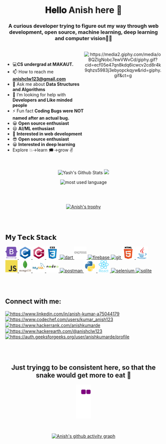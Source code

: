 <div align="center">
  <h1> 𝐇𝐞𝐥𝐥𝐨 Anish here 👋</h1> 
  <h3 align="center">A curious developer trying to figure out my way through web development, open source, machine learning, deep learning and computer vision👩‍💻 </h3>
  <br>
  <img align="right" alt="https://media2.giphy.com/media/oBQZIgNobc7ewVWvCd/giphy.gif?cid=ecf05e47qn8kdq6icwcv2cd8r4k9qhzs5983j3ebyopckqyw&rid=giphy.gif&ct=g" width="250" style="margin-bottom: 100px;" src="https://media2.giphy.com/media/oBQZIgNobc7ewVWvCd/giphy.gif?cid=ecf05e47qn8kdq6icwcv2cd8r4k9qhzs5983j3ebyopckqyw&rid=giphy.gif&ct=g">
</div>

<div align="left" font-size:"100 >
  
  <br>

- 💻**CS undergrad at MAKAUT.**
- 📫 How to reach me **anishclw123@gmail.com**
- 💬 Ask me about **Data Structures and Algorithms**
- 🤝 I’m looking for help with **Developers and Like minded people**
- ⚡ Fun fact **Coding Bugs were NOT named after an actual bug.**
- 😀 **Open source enthusiast**
- 😃 **AI/ML enthusiast**
- 🌱 **Interested in web development**
- 😎 **Open source enthusiast**
- 😀 **Interested in deep learning**
- Explore 💥->learn 🗯️->grow ✌️

</div>

<div align="center">
  <br><br>
  
  <img width="48%" src="https://github-readme-stats.vercel.app/api?username=anishclw&theme=dracula&show_icons=true" alt="Yash's Github Stats"/>
  <img width="48%" src="https://github-readme-streak-stats.herokuapp.com/?user=anishclw&theme=dracula&show_icons=true" /><br>
  <p align="#center"><img width="48%" src="https://github-readme-stats.vercel.app/api/top-langs/?username=anishclw&layout=compact&hide=html&theme=dracula&show_icons=true" alt="most used language" /></p>

</div>

<div align=center>
  <br><br>

[![Anish's trophy](https://github-profile-trophy.vercel.app/?username=anishclw&theme=onedark&column=4&margin-w=10&margin-h=10&no-bg=true)](https://github.com/ryo-ma/github-profile-trophy)

</div>

<div align=left>

<br><br>

## 𝗠𝘆 𝗧𝗲𝗰𝗸 𝗦𝘁𝗮𝗰𝗸

  <p>
    <a href="https://getbootstrap.com" target="_blank"> <img src="https://raw.githubusercontent.com/devicons/devicon/master/icons/bootstrap/bootstrap-plain-wordmark.svg" alt="bootstrap" width="40" height="40"/> </a>
    <a href="https://www.cprogramming.com/" target="_blank"> <img src="https://raw.githubusercontent.com/devicons/devicon/master/icons/c/c-original.svg" alt="c" width="40" height="40"/> </a>
    <a href="https://www.w3schools.com/cpp/" target="_blank"> <img src="https://raw.githubusercontent.com/devicons/devicon/master/icons/cplusplus/cplusplus-original.svg" alt="cplusplus" width="40" height="40"/> </a>
    <a href="https://www.w3schools.com/css/" target="_blank"> <img src="https://raw.githubusercontent.com/devicons/devicon/master/icons/css3/css3-original-wordmark.svg" alt="css3" width="40" height="40"/> </a>
    <a href="https://dart.dev" target="_blank"> <img src="https://www.vectorlogo.zone/logos/dartlang/dartlang-icon.svg" alt="dart" width="40" height="40"/> </a>
    <a href="https://expressjs.com" target="_blank"> <img src="https://raw.githubusercontent.com/devicons/devicon/master/icons/express/express-original-wordmark.svg" alt="express" width="40" height="40"/> </a>
    <a href="https://firebase.google.com/" target="_blank"> <img src="https://www.vectorlogo.zone/logos/firebase/firebase-icon.svg" alt="firebase" width="40" height="40"/> </a>
    <!-- <a href="https://flutter.dev" target="_blank"> <img src="https://www.vectorlogo.zone/logos/flutterio/flutterio-icon.svg" alt="flutter" width="40" height="40"/> </a> -->
    <a href="https://git-scm.com/" target="_blank"> <img src="https://www.vectorlogo.zone/logos/git-scm/git-scm-icon.svg" alt="git" width="40" height="40"/> </a>
    <!-- <a href="https://heroku.com" target="_blank"> <img src="https://www.vectorlogo.zone/logos/heroku/heroku-icon.svg" alt="heroku" width="40" height="40"/> </a> -->
    <a href="https://www.w3.org/html/" target="_blank"> <img src="https://raw.githubusercontent.com/devicons/devicon/master/icons/html5/html5-original-wordmark.svg" alt="html5" width="40" height="40"/> </a>
    <a href="https://www.java.com" target="_blank"> <img src="https://raw.githubusercontent.com/devicons/devicon/master/icons/java/java-original.svg" alt="java" width="40" height="40"/> </a>
    <a href="https://developer.mozilla.org/en-US/docs/Web/JavaScript" target="_blank"> <img src="https://raw.githubusercontent.com/devicons/devicon/master/icons/javascript/javascript-original.svg" alt="javascript" width="40" height="40"/> </a>
    <!-- <a href="https://www.linux.org/" target="_blank"> <img src="https://raw.githubusercontent.com/devicons/devicon/master/icons/linux/linux-original.svg" alt="linux" width="40" height="40"/> </a> -->
    <a href="https://www.mongodb.com/" target="_blank"> <img src="https://raw.githubusercontent.com/devicons/devicon/master/icons/mongodb/mongodb-original-wordmark.svg" alt="mongodb" width="40" height="40"/> </a>
    <a href="https://www.mysql.com/" target="_blank"> <img src="https://raw.githubusercontent.com/devicons/devicon/master/icons/mysql/mysql-original-wordmark.svg" alt="mysql" width="40" height="40"/> </a>
    <a href="https://nodejs.org" target="_blank"> <img src="https://raw.githubusercontent.com/devicons/devicon/master/icons/nodejs/nodejs-original-wordmark.svg" alt="nodejs" width="40" height="40"/> </a>
    <a href="https://postman.com" target="_blank"> <img src="https://www.vectorlogo.zone/logos/getpostman/getpostman-icon.svg" alt="postman" width="40" height="40"/> </a>
    <a href="https://www.python.org" target="_blank"> <img src="https://raw.githubusercontent.com/devicons/devicon/master/icons/python/python-original.svg" alt="python" width="40" height="40"/> </a>
    <a href="https://reactjs.org/" target="_blank"> <img src="https://raw.githubusercontent.com/devicons/devicon/master/icons/react/react-original-wordmark.svg" alt="react" width="40" height="40"/> </a>
    <a href="https://www.selenium.dev" target="_blank"> <img src="https://raw.githubusercontent.com/detain/svg-logos/780f25886640cef088af994181646db2f6b1a3f8/svg/selenium-logo.svg" alt="selenium" width="40" height="40"/> </a>
    <a href="https://www.sqlite.org/" target="_blank"> <img src="https://www.vectorlogo.zone/logos/sqlite/sqlite-icon.svg" alt="sqlite" width="40" height="40"/> </a>
    <!-- <a href="https://www.typescriptlang.org/" target="_blank"> <img src="https://raw.githubusercontent.com/devicons/devicon/master/icons/typescript/typescript-original.svg" alt="typescript" width="40" height="40"/> </a> -->
  </p>
</div>

<div align=left>

<br><br>

## Connect with me:

  <p>
    <a href="https://www.linkedin.com/in/anish-kumar-a75044179" target="blank"><img align="center" src="https://raw.githubusercontent.com/rahuldkjain/github-profile-readme-generator/master/src/images/icons/Social/linked-in-alt.svg" alt="https://www.linkedin.com/in/anish-kumar-a75044179" height="30" width="40" /></a>
    <!-- <a href="https://stackoverflow.com/users/16211860/yash-raj-singh" target="blank"><img align="center" src="https://raw.githubusercontent.com/rahuldkjain/github-profile-readme-generator/master/src/images/icons/Social/stack-overflow.svg" alt="https://stackoverflow.com/users/16211860/yash-raj-singh" height="30" width="40" /></a> -->
    <!-- <a href="https://codesandbox.io/u/yashrajyash" target="blank"><img align="center" src="https://cdn.jsdelivr.net/npm/simple-icons@3.0.1/icons/codesandbox.svg" alt="https://codesandbox.io/u/yashrajyash" height="30" width="40" /></a> -->
    <a href="https://www.codechef.com/users/kumar_anish123" target="blank"><img align="center" src="https://cdn.jsdelivr.net/npm/simple-icons@3.1.0/icons/codechef.svg" alt="https://www.codechef.com/users/kumar_anish123" height="30" width="40" /></a>
    <a href="https://www.hackerrank.com/anishkumarde" target="blank"><img align="center" src="https://raw.githubusercontent.com/rahuldkjain/github-profile-readme-generator/master/src/images/icons/Social/hackerrank.svg" alt="https://www.hackerrank.com/anishkumarde" height="30" width="40" /></a>
    <a href="https://www.hackerearth.com/@anishclw123" target="blank"><img align="center" src="https://raw.githubusercontent.com/rahuldkjain/github-profile-readme-generator/master/src/images/icons/Social/hackerearth.svg" alt="https://www.hackerearth.com/@anishclw123" height="30" width="40" /></a>
    <a href="https://auth.geeksforgeeks.org/user/anishkumarde/profile" target="blank"><img align="center" src="https://raw.githubusercontent.com/rahuldkjain/github-profile-readme-generator/master/src/images/icons/Social/geeks-for-geeks.svg" alt="https://auth.geeksforgeeks.org/user/anishkumarde/profile" height="30" width="40" /></a>
  </p>
</div>

<div align=center>

<br><br>

## Just tryingg to be consistent here, so that the snake would get more to eat 🐍 </h2>

![Anish's snake gif](https://github.com/anishclw/anishclw/blob/output/github-contribution-grid-snake.gif)

  <br>

[![Anish's github activity graph](https://activity-graph.herokuapp.com/graph?username=anishclw&theme=dracula)](https://github.com/Ashutosh00710/github-readme-activity-graph)

</div>
